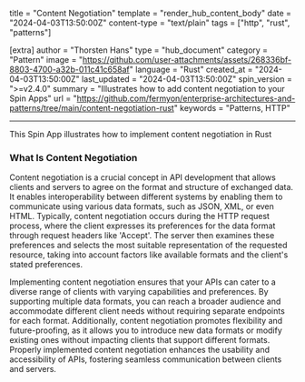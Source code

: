 title = "Content Negotiation"
template = "render_hub_content_body"
date = "2024-04-03T13:50:00Z"
content-type = "text/plain"
tags = ["http", "rust", "patterns"]

[extra]
author = "Thorsten Hans"
type = "hub_document"
category = "Pattern"
image = "https://github.com/user-attachments/assets/268336bf-8803-4700-a32b-011c41c658af"
language = "Rust"
created_at = "2024-04-03T13:50:00Z"
last_updated = "2024-04-03T13:50:00Z"
spin_version = ">=v2.4.0"
summary = "Illustrates how to add content negotiation to your Spin Apps"
url = "https://github.com/fermyon/enterprise-architectures-and-patterns/tree/main/content-negotiation-rust"
keywords = "Patterns, HTTP"

---

This Spin App illustrates how to implement content negotiation in Rust

### What Is Content Negotiation

Content negotiation is a crucial concept in API development that allows clients and servers to agree on the format and structure of exchanged data. It enables interoperability between different systems by enabling them to communicate using various data formats, such as JSON, XML, or even HTML. Typically, content negotiation occurs during the HTTP request process, where the client expresses its preferences for the data format through request headers like 'Accept'. The server then examines these preferences and selects the most suitable representation of the requested resource, taking into account factors like available formats and the client's stated preferences.

Implementing content negotiation ensures that your APIs can cater to a diverse range of clients with varying capabilities and preferences. By supporting multiple data formats, you can reach a broader audience and accommodate different client needs without requiring separate endpoints for each format. Additionally, content negotiation promotes flexibility and future-proofing, as it allows you to introduce new data formats or modify existing ones without impacting clients that support different formats. Properly implemented content negotiation enhances the usability and accessibility of APIs, fostering seamless communication between clients and servers.